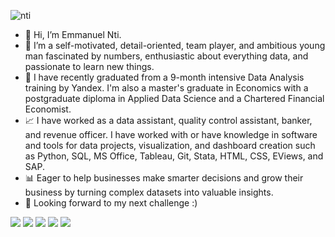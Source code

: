 ![nti](https://user-images.githubusercontent.com/51451027/143777025-8bd5d860-7b1f-4694-b2de-232d94b2bdaa.PNG)
- 👋 Hi, I’m Emmanuel Nti.
- 👀 I’m a self-motivated, detail-oriented, team player, and ambitious young man fascinated by numbers, enthusiastic about everything data, and passionate to learn new things.
- 🌱 I have recently graduated from a 9-month intensive Data Analysis training by Yandex. I'm also a master's graduate in Economics with a postgraduate diploma in Applied Data Science and a Chartered Financial Economist.
- 📈 I have worked as a data assistant, quality control assistant, banker, and revenue officer. I have worked with or have knowledge in software and tools for data projects, visualization, and dashboard creation such as Python, SQL, MS Office, Tableau, Git, Stata, HTML, CSS, EViews, and SAP. 
- 📊 Eager to help businesses make smarter decisions and grow their business by turning complex datasets into valuable insights.
- 💞️ Looking forward to my next challenge :) 

![](https://img.shields.io/badge/Data_Analysis-Business_insights-informational?style=flat&logo=pycharm&logoColor=white&color=2bbc8a)
![](https://img.shields.io/badge/Data_science-Python-informational?style=flat&logo=pycharm&logoColor=white&color=2bbc8a)
![](https://img.shields.io/badge/SQL-MS_Office-informational?style=flat&logo=pycharm&logoColor=white&color=2bbc8a)
![](https://img.shields.io/badge/Tableau-Stata-informational?style=flat&logo=pycharm&logoColor=white&color=2bbc8a)
![](https://img.shields.io/badge/Good_Work_Ethics-Detailed_oriented-informational?style=flat&logo=pycharm&logoColor=white&color=2bbc8a)
<!---
Emmanuel-Nti/Emmanuel-Nti is a ✨ special ✨ repository because its `README.md` (this file) appears on your GitHub profile.
You can click the Preview link to take a look at your changes.
--->

